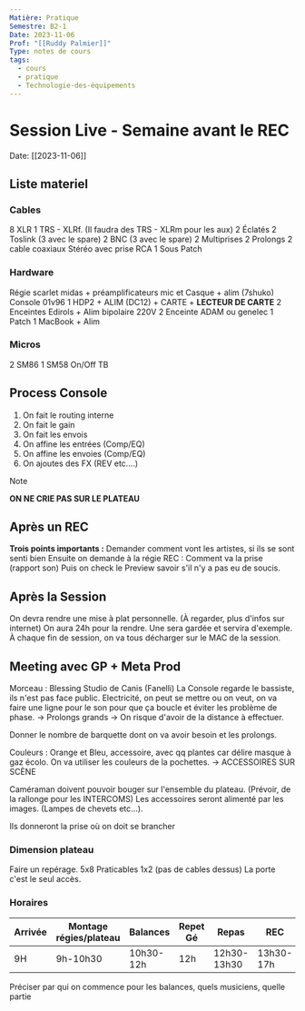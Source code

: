 ```yaml
---
Matière: Pratique
Semestre: B2-1
Date: 2023-11-06
Prof: "[[Ruddy Palmier]]"
Type: notes de cours
tags:
  - cours
  - pratique
  - Technologie-des-équipements
---
```

# Session Live - Semaine avant le REC
Date: [[2023-11-06]] 
## Liste materiel
### Cables
8 XLR
1 TRS - XLRf. (Il faudra des TRS - XLRm pour les aux)
2 Éclatés 
2 Toslink (3 avec le spare)
2 BNC (3 avec le spare)
2 Multiprises
2 Prolongs
2 cable coaxiaux Stéréo avec prise RCA 
1 Sous Patch 
### Hardware
Régie scarlet midas + préamplificateurs mic et Casque + alim (7shuko)
Console 01v96
1 HDP2 + ALIM (DC12) + CARTE + **LECTEUR DE CARTE**
2 Enceintes Edirols + Alim bipolaire 220V
2 Enceinte ADAM ou genelec
1 Patch
1 MacBook + Alim
### Micros
2 SM86
1 SM58 On/Off TB
## Process Console 
1. On fait le routing interne
2. On fait le gain
3. On fait les envois
4. On affine les entrées (Comp/EQ)
5. On affine les envoies (Comp/EQ)
6. On ajoutes des FX (REV etc….)

>[!NOTE]
>**ON NE CRIE PAS SUR LE PLATEAU**
## Après un REC 
**Trois points importants :** 
Demander comment vont les artistes, si ils se sont senti bien 
Ensuite on demande à la régie REC : Comment va la prise (rapport son)
Puis on check le Preview savoir s'il n'y a pas eu de soucis. 

## Après la Session 
On devra rendre une mise à plat personnelle. (À regarder, plus d'infos sur internet)
On aura 24h pour la rendre. Une sera gardée et servira d'exemple.
À chaque fin de session, on va tous décharger sur le MAC de la session. 

## Meeting avec GP + Meta Prod
Morceau : Blessing
Studio de Canis (Fanelli) 
La Console regarde le bassiste, ils n'est pas face public.
Electricité, on peut se mettre ou on veut, on va faire une ligne pour le son pour que ça boucle et éviter les problème de phase. → Prolongs grands → On risque d'avoir de la distance à effectuer. 

Donner le nombre de barquette dont on va avoir besoin et les prolongs. 

Couleurs : Orange et Bleu, accessoire, avec qq plantes car délire masque à gaz écolo. On va utiliser les couleurs de la pochettes. → ACCESSOIRES SUR SCÈNE 

Caméraman doivent pouvoir bouger sur l'ensemble du plateau. (Prévoir, de la rallonge pour les INTERCOMS)
Les accessoires seront alimenté par les images. (Lampes de chevets etc…). 

Ils donneront la prise où on doit se brancher

### Dimension plateau 
Faire un repérage.
5x8
Praticables 1x2 (pas de cables dessus)
La porte c'est le seul accès.

### Horaires
| Arrivée | Montage régies/plateau | Balances  | Repet Gé | Repas       | REC       | Fin rangement |
| ------- | ---------------------- | --------- | -------- | ----------- | --------- | ------------- |
| 9H      | 9h-10h30               | 10h30-12h | 12h      | 12h30-13h30 | 13h30-17h | 17h-18h       |

Préciser par qui on commence pour les balances, quels musiciens, quelle partie